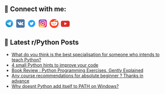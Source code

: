 ## 🔎 Connect with me:
[<img src="https://github.com/bullbesh/bullbesh/blob/main/images/Telegram.png" width="32" height="32" />](https://t.me/bullbesh)
[<img src="https://github.com/bullbesh/bullbesh/blob/main/images/VK.png" width="32" height="32" />](https://vk.com/bullbesh)
[<img src="https://github.com/bullbesh/bullbesh/blob/main/images/Twitter.png" width="32" height="32" />](https://twitter.com/bullbesh1)
[<img src="https://github.com/bullbesh/bullbesh/blob/main/images/Instagram.png" width="32" height="32" />](https://www.instagram.com/bullbesh)
[<img src="https://github.com/bullbesh/bullbesh/blob/main/images/Reddit.png" width="32" height="32" />](https://www.reddit.com/user/bullbesh)
[<img src="https://github.com/bullbesh/bullbesh/blob/main/images/YouTube.png" width="32" height="32" />](https://www.youtube.com/channel/UCtfjRs6uzgq5mfm8S06WTcg)

## 📕 Latest r/Python Posts
<!-- BLOG-POST-LIST:START -->
- [What do you think is the best specialisation for someone who intends to teach Python?](https://www.reddit.com/r/Python/comments/15x5l7k/what_do_you_think_is_the_best_specialisation_for/)
- [4 small Python hints to improve your code](https://www.reddit.com/r/Python/comments/15x5azn/4_small_python_hints_to_improve_your_code/)
- [Book Review : Python Programming Exercises, Gently Explained](https://www.reddit.com/r/Python/comments/15x3sfe/book_review_python_programming_exercises_gently/)
- [Any course recommendations for absolute beginner ? Thanks in advance](https://www.reddit.com/r/Python/comments/15x3pib/any_course_recommendations_for_absolute_beginner/)
- [Why doesnt Python add itself to PATH on Windows?](https://www.reddit.com/r/Python/comments/15x2ny7/why_doesnt_python_add_itself_to_path_on_windows/)
<!-- BLOG-POST-LIST:END -->
